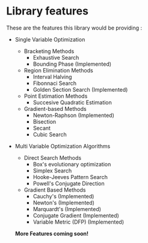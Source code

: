 # Library features

These are the features this library would be providing :

- Single Variable Optimization
  - Bracketing Methods
    - Exhaustive Search
    - Bounding Phase (Implemented)
  - Region Elimination Methods
    - Interval Halving
    - Fibonnaci Search
    - Golden Section Search (Implemented)
  - Point Estimation Methods
    - Succesive Quadratic Estimation
  - Gradient-based Methods
    - Newton-Raphson (Implemented)
    - Bisection
    - Secant
    - Cubic Search

- Multi Variable Optimization Algorithms
  - Direct Search Methods
    - Box's evolutionary optimization
    - Simplex Search
    - Hooke-Jeeves Pattern Search
    - Powell's Conjugate Direction
  - Gradient Based Methods
    - Cauchy's (Implemented)
    - Newton's (Implemented)
    - Marquardt's (Implemented)
    - Conjugate Gradient (Implemented)
    - Variable Metric (DFP) (Implemented)
    
  **More Features coming soon!**
    
